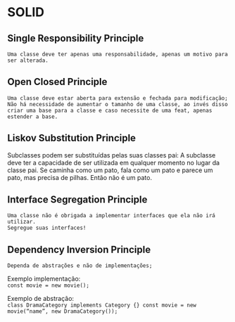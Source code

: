 # SOLID
## Single Responsibility Principle
	Uma classe deve ter apenas uma responsabilidade, apenas um motivo para ser alterada.

## Open Closed Principle
	Uma classe deve estar aberta para extensão e fechada para modificação;
	Não há necessidade de aumentar o tamanho de uma classe, ao invés disso criar uma base para a classe e caso necessite de uma feat, apenas estender a base.	

## Liskov Substitution Principle
  Subclasses podem ser substituídas pelas suas classes pai:
  A subclasse deve ter a capacidade de ser utilizada em qualquer momento no lugar da classe pai.
  Se caminha como um pato, fala como um pato e parece um pato, mas precisa de pilhas. Então não é um pato.	

## Interface Segregation Principle
	Uma classe não é obrigada a implementar interfaces que ela não irá utilizar.
	Segregue suas interfaces!

## Dependency Inversion Principle
	Dependa de abstrações e não de implementações;

  Exemplo implementação: <br>
  `const movie = new movie();`	

  Exemplo de abstração: <br>
  `class DramaCategory implements Category {}
  const movie = new movie(“name”, new DramaCategory());`